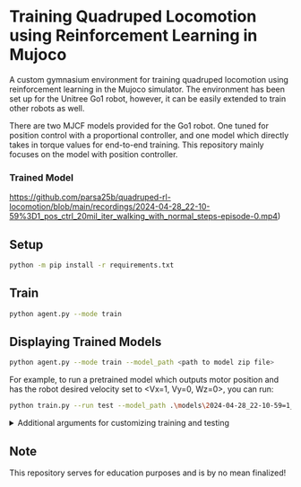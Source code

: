# Training Quadruped Locomotion using Reinforcement Learning in Mujoco

A custom gymnasium environment for training quadruped locomotion using reinforcement learning in the Mujoco simulator. The environment has been set up for the Unitree Go1 robot, however, it can be easily extended to train other robots as well. 

There are two MJCF models provided for the Go1 robot. One tuned for position control with a proportional controller, and one model which directly takes in torque values for end-to-end training. This repository mainly focuses on the model with position controller.

### Trained Model
https://github.com/parsa25b/quadruped-rl-locomotion/blob/main/recordings/2024-04-28_22-10-59%3D1_pos_ctrl_20mil_iter_walking_with_normal_steps-episode-0.mp4)

## Setup
```bash
python -m pip install -r requirements.txt
```

## Train

```bash
python agent.py --mode train
```

## Displaying Trained Models 

```bash
python agent.py --mode train --model_path <path to model zip file>
```

For example, to run a pretrained model which outputs motor position and has the robot desired velocity set to <Vx=1, Vy=0, Wz=0>, you can run:

```bash
python train.py --run test --model_path .\models\2024-04-28_22-10-59=1_pos_ctrl_20mil_iter_walking_with_normal_steps\final_model.zip
```

<details>
  <summary>Additional arguments for customizing training and testing</summary>

    usage: train.py [-h] --run {train,test} [--run_name RUN_NAME] [--num_parallel_envs NUM_PARALLEL_ENVS]
                    [--num_test_episodes NUM_TEST_EPISODES] [--record_test_episodes] [--total_timesteps TOTAL_TIMESTEPS]      
                    [--eval_frequency EVAL_FREQUENCY] [--model_path MODEL_PATH] [--seed SEED]

    optional arguments:
    -h, --help            show this help message and exit
    --run {train,test}
    --run_name RUN_NAME   Custom name of the run. Note that all runs are saved in the 'models' directory and have the       
                            training time prefixed.
    --num_parallel_envs NUM_PARALLEL_ENVS
                            Number of parallel environments while training
    --num_test_episodes NUM_TEST_EPISODES
                            Number of episodes to test the model
    --record_test_episodes
                            Whether to record the test episodes or not. If false, the episodes are rendered in the window.    
    --total_timesteps TOTAL_TIMESTEPS
                            Number of timesteps to train the model for
    --eval_frequency EVAL_FREQUENCY
                            The frequency of evaluating the models while training
    --model_path MODEL_PATH
                            Path to the model (.zip)
    --seed SEED

</details>

## Note

This repository serves for education purposes and is by no mean finalized!
